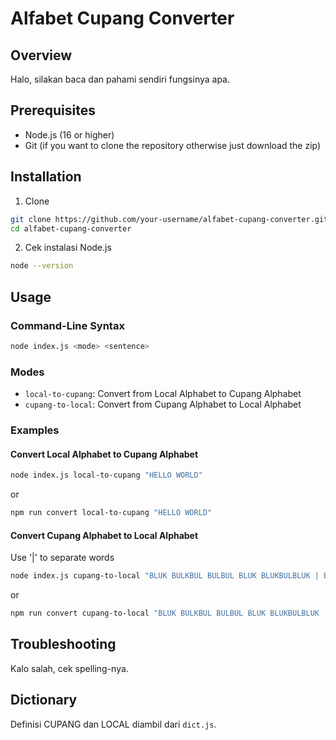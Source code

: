 # Alfabet Cupang Converter

## Overview
Halo, silakan baca dan pahami sendiri fungsinya apa.

## Prerequisites
- Node.js (16 or higher)
- Git (if you want to clone the repository otherwise just download the zip)

## Installation
1. Clone
```bash
git clone https://github.com/your-username/alfabet-cupang-converter.git
cd alfabet-cupang-converter
```

2. Cek instalasi Node.js
```bash
node --version
```

## Usage

### Command-Line Syntax
```bash
node index.js <mode> <sentence>
```

### Modes
- `local-to-cupang`: Convert from Local Alphabet to Cupang Alphabet
- `cupang-to-local`: Convert from Cupang Alphabet to Local Alphabet

### Examples

#### Convert Local Alphabet to Cupang Alphabet
```bash
node index.js local-to-cupang "HELLO WORLD"
```
or
```bash
npm run convert local-to-cupang "HELLO WORLD"
```

#### Convert Cupang Alphabet to Local Alphabet
Use '|' to separate words
```bash
node index.js cupang-to-local "BLUK BULKBUL BULBUL BLUK BLUKBULBLUK | BULKBLUK BLUK BUL BLUK BLUBBUL"
```
or
```bash
npm run convert cupang-to-local "BLUK BULKBUL BULBUL BLUK BLUKBULBLUK | BULKBLUK BLUK BUL BLUK BLUBBUL"
```

## Troubleshooting
Kalo salah, cek spelling-nya.

## Dictionary
Definisi CUPANG dan LOCAL diambil dari `dict.js`.